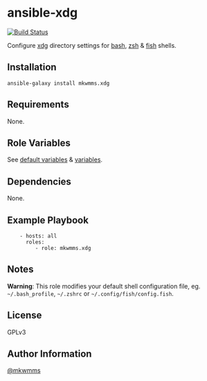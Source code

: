 ansible-xdg
===========
[![Build Status](https://travis-ci.org/mkwmms/ansible-xdg.svg)](https://travis-ci.org/mkwmms/ansible-xdg)

Configure [xdg] directory settings for [bash], [zsh] & [fish] shells.

Installation
------------

```
ansible-galaxy install mkwmms.xdg
```

Requirements
------------

None.

Role Variables
--------------

See [default variables] & [variables].

Dependencies
------------

None.

Example Playbook
----------------

```
    - hosts: all
      roles:
         - role: mkwmms.xdg
```

Notes
-----

__Warning__: This role modifies your default shell configuration file, eg.
`~/.bash_profile`, `~/.zshrc` or `~/.config/fish/config.fish`.

License
-------

GPLv3

Author Information
------------------

[@mkwmms]

[@mkwmms]: https://github.com/mkwmms
[aura]: https://github.com/aurapm/aura
[bash]: https://www.gnu.org/software/bash/manual/bashref.html
[default variables]: defaults/main.yml
[dotstrap]: https://github.com/mkwmms/dotstrap
[fasd]: https://github.com/clvv/fasd
[files]: files/
[fish]: http://fishshell.com/
[homebrew]: https://github.com/Homebrew/homebrew
[xdg]: https://github.com/sindresorhus/xdg
[variables]: vars/
[xdg]: http://standards.freedesktop.org/basedir-spec/basedir-spec-latest.html
[yaourt]: https://github.com/archlinuxfr/yaourt
[z]: https://github.com/rupa/z
[zsh]: http://zsh.sourceforge.net
